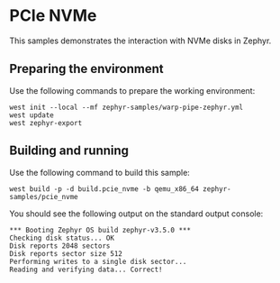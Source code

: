 # PCIe NVMe

This samples demonstrates the interaction with NVMe disks in Zephyr.

## Preparing the environment

Use the following commands to prepare the working environment:

<!-- name="pcie-nvme-prep" -->
```
west init --local --mf zephyr-samples/warp-pipe-zephyr.yml
west update
west zephyr-export
```

## Building and running

Use the following command to build this sample:

<!-- name="pcie-nvme-build" -->
```
west build -p -d build.pcie_nvme -b qemu_x86_64 zephyr-samples/pcie_nvme
```

You should see the following output on the standard output console:
```
*** Booting Zephyr OS build zephyr-v3.5.0 ***
Checking disk status... OK
Disk reports 2048 sectors
Disk reports sector size 512
Performing writes to a single disk sector...
Reading and verifying data... Correct!
```
